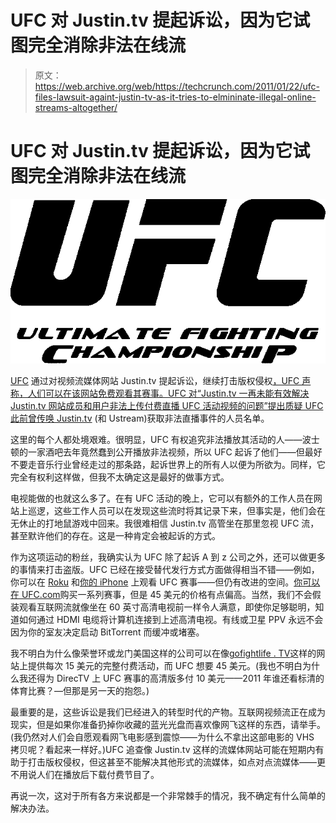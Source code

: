 # UFC 对 Justin.tv 提起诉讼，因为它试图完全消除非法在线流

> 原文：<https://web.archive.org/web/https://techcrunch.com/2011/01/22/ufc-files-lawsuit-againt-justin-tv-as-it-tries-to-elmininate-illegal-online-streams-altogether/>

# UFC 对 Justin.tv 提起诉讼，因为它试图完全消除非法在线流

![](img/80edb80b9c3f5d50c49f91ca1c6ad1eb.png "UFC")

[UFC](https://web.archive.org/web/20230407044817/http://www.crunchgear.com/tag/ufc/) 通过对视频流媒体网站 Justin.tv 提起诉讼，继续打击版权侵权[，UFC 声称，人们可以在该网站免费观看其赛事。UFC 对“Justin.tv 一再未能有效解决 Justin.tv 网站成员和用户非法上传付费直播 UFC 活动视频的问题”提出质疑 UFC](https://web.archive.org/web/20230407044817/http://www.mmafighting.com/2011/01/21/ufc-sues-justin-tv-says-50-000-people-viewed-ufc-121-illegally/) [此前曾传唤 Justin.tv](https://web.archive.org/web/20230407044817/http://www.crunchgear.com/2010/07/26/ufc-subpoenas-justin-tv-ustream-tv-for-names-of-illegal-streamers/) (和 Ustream)获取非法直播事件的人员名单。

这里的每个人都处境艰难。很明显，UFC 有权追究非法播放其活动的人——波士顿的一家酒吧去年竟然蠢到公开播放非法视频，所以 UFC 起诉了他们——但最好不要走音乐行业曾经走过的那条路，起诉世界上的所有人以便为所欲为。同样，它完全有权利这样做，但我不太确定这是最好的做事方式。

电视能做的也就这么多了。在有 UFC 活动的晚上，它可以有额外的工作人员在网站上巡逻，这些工作人员可以在发现这些流时将其记录下来，但事实是，他们会在无休止的打地鼠游戏中回来。我很难相信 Justin.tv 高管坐在那里忽视 UFC 流，甚至默许他们的存在。这是一种肯定会被起诉的方式。

作为这项运动的粉丝，我确实认为 UFC 除了起诉 A 到 z 公司之外，还可以做更多的事情来打击盗版。UFC 已经在接受替代发行方式方面做得相当不错——例如，你可以在 [Roku](https://web.archive.org/web/20230407044817/http://www.crunchgear.com/tag/roku/) 和[你的 iPhone](https://web.archive.org/web/20230407044817/http://itunes.apple.com/us/app/ultimate-fighting-championship/id325572765?mt=8) 上观看 UFC 赛事——但仍有改进的空间。[你可以在 UFC.com](https://web.archive.org/web/20230407044817/http://modules.ufc.com/live/)购买一系列赛事，但是 45 美元的价格有点偏高。当然，我们不会假装观看互联网流就像坐在 60 英寸高清电视前一样令人满意，即使你足够聪明，知道如何通过 HDMI 电缆将计算机连接到上述高清电视。有线或卫星 PPV 永远不会因为你的室友决定启动 BitTorrent 而缓冲或堵塞。

我不明白为什么像荣誉环或龙门美国这样的公司可以在像[gofightlife . TV](https://web.archive.org/web/20230407044817/http://www.crunchgear.com/2010/10/29/decline-in-dvd-sales-rampant-piracy-force-indie-wrestling-to-internet-pay-per-view/)这样的网站上提供每次 15 美元的完整付费活动，而 UFC 想要 45 美元。(我也不明白为什么我还得为 DirecTV 上 UFC 赛事的高清版多付 10 美元——2011 年谁还看标清的体育比赛？—但那是另一天的抱怨。)

最重要的是，这些诉讼是我们已经进入的转型时代的产物。互联网视频流正在成为现实，但是如果你准备扔掉你收藏的蓝光光盘而喜欢像网飞这样的东西，请举手。(我仍然对人们会自愿观看网飞电影感到震惊——为什么不拿出这部电影的 VHS 拷贝呢？看起来一样好。)UFC 追查像 Justin.tv 这样的流媒体网站可能在短期内有助于打击版权侵权，但这甚至不能解决其他形式的流媒体，如点对点流媒体——更不用说人们在播放后下载付费节目了。

再说一次，这对于所有各方来说都是一个非常棘手的情况，我不确定有什么简单的解决办法。